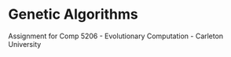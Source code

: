 Genetic Algorithms
==================

Assignment for Comp 5206 - Evolutionary Computation - Carleton University
